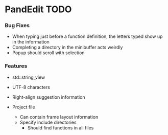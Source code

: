 # PandEdit TODO

### Bug Fixes
- When typing just before a function definition, the letters typed show up in the information
- Completing a directory in the minibuffer acts weirdly
- Popup should scroll with selection

### Features
- std::string_view
- UTF-8 characters

- Right-align suggestion information

- Project file
	- Can contain frame layout information
	- Specify include directories
		- Should find functions in all files
